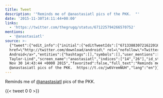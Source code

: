 ```yaml
---
title: Tweet
description: '"Reminds me of @anastasiatl pics of the PKK.  "'
date: '2015-11-30T14:11:44+00:00'
links:
  - 'https://twitter.com/thegrugq/status/671225794266570752'
mentions:
  - '@anastasiatl'
source: >-
  {"tweet":{"edit_info":{"initial":{"editTweetIds":["671338830721622016"],"editableUntil":"2015-11-30T15:43:44.773Z","editsRemaining":"5","isEditEligible":true}},"retweeted":false,"source":"<a
  href=\"http://twitter.com/download/android\" rel=\"nofollow\">Twitter for
  Android</a>","entities":{"hashtags":[],"symbols":[],"user_mentions":[{"name":"Anastasia
  Taylor-Lind","screen_name":"anastasiatl","indices":["14","26"],"id_str":"103630698","id":"103630698"}],"urls":[{"url":"https://t.co/jw6VremNUH","expanded_url":"https://twitter.com/thegrugq/status/671225794266570752","display_url":"twitter.com/thegrugq/statu…","indices":["45","68"]}]},"display_text_range":["0","68"],"favorite_count":"0","id_str":"671338830721622016","truncated":false,"retweet_count":"0","id":"671338830721622016","possibly_sensitive":false,"created_at":"Mon
  Nov 30 14:43:44 +0000 2015","favorited":false,"full_text":"Reminds me of
  @anastasiatl pics of the PKK.  https://t.co/jw6VremNUH","lang":"en"}}
---
```

Reminds me of [@anastasiatl](https://twitter.com/@anastasiatl) pics of the PKK.  
    
{{< tweet 0 0 >}}
    

